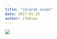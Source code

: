 ```yaml
---
title: "Jalarak ocean"
date: 2017-01-25
author: sfakias
---
```


[![](https://4.bp.blogspot.com/-z34QY1S3hek/WIjPAJ13ToI/AAAAAAAAAIc/dvbnNTwVyBM5m8VIBznOCkwnOfN03LmtwCLcB/s320/Lokkam.jpg)](https://4.bp.blogspot.com/-z34QY1S3hek/WIjPAJ13ToI/AAAAAAAAAIc/dvbnNTwVyBM5m8VIBznOCkwnOfN03LmtwCLcB/s1600/Lokkam.jpg)



